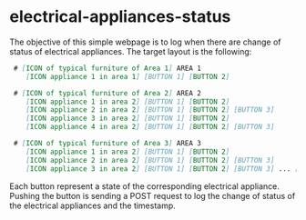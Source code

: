 # electrical-appliances-status
The objective of this simple webpage is to log when there are change of status of electrical appliances.
The target layout is the following:

```markdown
 # [ICON of typical furniture of Area 1] AREA 1
    [ICON appliance 1 in area 1] [BUTTON 1] [BUTTON 2]

 # [ICON of typical furniture of Area 2] AREA 2
    [ICON appliance 1 in area 2] [BUTTON 1] [BUTTON 2]
    [ICON appliance 2 in area 2] [BUTTON 1] [BUTTON 2] [BUTTON 3]
    [ICON appliance 3 in area 2] [BUTTON 1] [BUTTON 2]
    [ICON appliance 4 in area 2] [BUTTON 1] [BUTTON 2] [BUTTON 3]

 # [ICON of typical furniture of Area 3] AREA 3
    [ICON appliance 1 in area 2] [BUTTON 1] [BUTTON 2]
    [ICON appliance 2 in area 2] [BUTTON 1] [BUTTON 2] [BUTTON 3]
    [ICON appliance 3 in area 2] [BUTTON 1] [BUTTON 2] [BUTTON 3] ... [BUTTON 8] [BUTTON 9] [BUTTON 10] [BUTTON 11]
```

Each button represent a state of the corresponding electrical appliance. 
Pushing the button is sending a POST request to log the change of status of the electrical appliances and the timestamp.